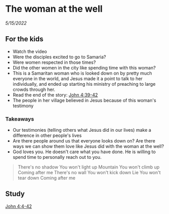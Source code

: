 # The woman at the well
*5/15/2022*

## For the kids
* Watch the video
* Were the disciples excited to go to Samaria?
* Were women respected in those times?
* Did the other women in the city like spending time with this woman?
* This is a Samaritan woman who is looked down on by pretty much everyone in the world, and Jesus made it a point to talk to her individually, and ended up starting his ministry of preaching to large crowds through her.
* Read the end of the story: [John 4:39-42](https://www.biblegateway.com/passage/?search=John+4%3A39-42&version=NLT)
* The people in her village believed in Jesus because of this woman's testimony

### Takeaways
* Our testimonies (telling others what Jesus did in our lives) make a difference in other people's lives
* Are there people around us that everyone looks down on?  Are there ways we can show them love like Jesus did with the woman at the well?
* God loves you. He doesn't care what you have done.  He is willing to spend time to personally reach out to you.

> There's no shadow You won't light up
> Mountain You won't climb up
> Coming after me
> There's no wall You won't kick down
> Lie You won't tear down
> Coming after me

## Study
[John 4:4-42](https://www.biblegateway.com/passage/?search=John+4%3A4-42&version=NLT)

